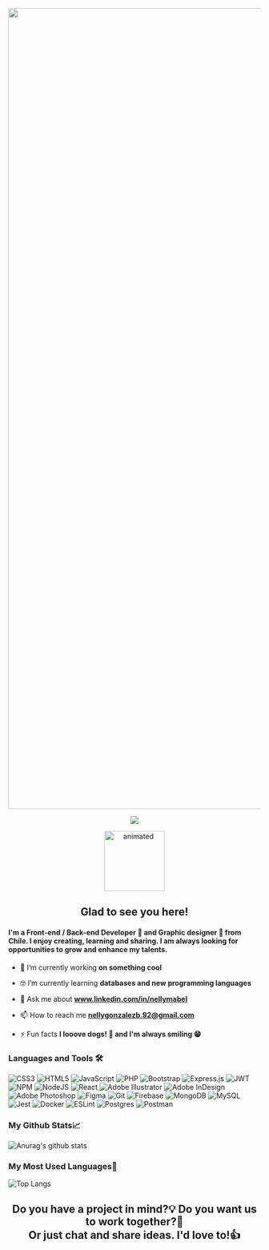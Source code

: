 <img align="center" src="https://i.ibb.co/f4TTqNs/gh-banner.png" width="1600px" alt=""/>
 <!-- retro visitor counter -->
 <p align="center"> 
  <img src="https://profile-counter.glitch.me/NellyGonzalezB/count.svg" />
 </p>
 <p align="center">
  <img src="https://media.giphy.com/media/vFKqnCdLPNOKc/giphy.gif" alt="animated" width="120px" />
</p>

<h2 align="center">Glad to see you here!</h2>

<h4> I'm a Front-end / Back-end Developer 🚀 and Graphic designer 🎨  from Chile. I enjoy creating, learning and sharing. I am always looking for opportunities to grow and enhance my talents. </h4>

- 🔭 I’m currently working **on something cool**

- 🤓 I’m currently learning **databases and new programming languages**

- 💬 Ask me about **www.linkedin.com/in/nellymabel**

- 📫 How to reach me **nellygonzalezb.92@gmail.com**

- ⚡ Fun facts **I looove dogs! 🐶 and I'm always smiling 😁**


<h3 align="left">Languages and Tools 🛠</h3>

![CSS3](https://img.shields.io/badge/css3-%231572B6.svg?style=for-the-badge&logo=css3&logoColor=white)
![HTML5](https://img.shields.io/badge/html5-%23E34F26.svg?style=for-the-badge&logo=html5&logoColor=white)
![JavaScript](https://img.shields.io/badge/javascript-%23323330.svg?style=for-the-badge&logo=javascript&logoColor=%23F7DF1E)
![PHP](https://img.shields.io/badge/php-%23777BB4.svg?style=for-the-badge&logo=php&logoColor=white)
![Bootstrap](https://img.shields.io/badge/bootstrap-%23563D7C.svg?style=for-the-badge&logo=bootstrap&logoColor=white)
![Express.js](https://img.shields.io/badge/express.js-%23404d59.svg?style=for-the-badge&logo=express&logoColor=%2361DAFB)
![JWT](https://img.shields.io/badge/JWT-black?style=for-the-badge&logo=JSON%20web%20tokens)
![NPM](https://img.shields.io/badge/NPM-%23000000.svg?style=for-the-badge&logo=npm&logoColor=white)
![NodeJS](https://img.shields.io/badge/node.js-6DA55F?style=for-the-badge&logo=node.js&logoColor=white)
![React](https://img.shields.io/badge/react-%2320232a.svg?style=for-the-badge&logo=react&logoColor=%2361DAFB)
![Adobe Illustrator](https://img.shields.io/badge/adobeillustrator-%23FF9A00.svg?style=for-the-badge&logo=adobeillustrator&logoColor=white)
![Adobe InDesign](https://img.shields.io/badge/Adobe%20InDesign-49021F?style=for-the-badge&logo=adobeindesign&logoColor=white)
![Adobe Photoshop](https://img.shields.io/badge/adobephotoshop-%2331A8FF.svg?style=for-the-badge&logo=adobephotoshop&logoColor=white)
![Figma](https://img.shields.io/badge/figma-%23F24E1E.svg?style=for-the-badge&logo=figma&logoColor=white)
![Git](https://img.shields.io/badge/git-%23F05033.svg?style=for-the-badge&logo=git&logoColor=white)
![Firebase](https://img.shields.io/badge/firebase-%23039BE5.svg?style=for-the-badge&logo=firebase)
![MongoDB](https://img.shields.io/badge/MongoDB-%234ea94b.svg?style=for-the-badge&logo=mongodb&logoColor=white)
![MySQL](https://img.shields.io/badge/mysql-%2300f.svg?style=for-the-badge&logo=mysql&logoColor=white)
![Jest](https://img.shields.io/badge/-jest-%23C21325?style=for-the-badge&logo=jest&logoColor=white)
![Docker](https://img.shields.io/badge/docker-%230db7ed.svg?style=for-the-badge&logo=docker&logoColor=white)
![ESLint](https://img.shields.io/badge/ESLint-4B3263?style=for-the-badge&logo=eslint&logoColor=white)
![Postgres](https://img.shields.io/badge/postgres-%23316192.svg?style=for-the-badge&logo=postgresql&logoColor=white)
![Postman](https://img.shields.io/badge/Postman-FF6C37?style=for-the-badge&logo=postman&logoColor=white)
 
 


<h3 align="left">My Github Stats📈</h3> 


![Anurag's github stats](https://github-readme-stats.vercel.app/api?username=NellyGonzalezB&theme=radical&show_icons=true)



<h3 align="left">My Most Used Languages💛</h3> 

![Top Langs](https://github-readme-stats.vercel.app/api/top-langs/?username=NellyGonzalezB&theme=radical)



<h2 align="center">Do you have a project in mind?💡 Do you want us to work together?📝<br>
Or just chat and share ideas. I'd love to!👍</h2>



